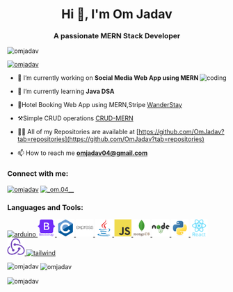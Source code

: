 <h1 align="center">Hi 👋, I'm Om Jadav</h1>
<h3 align="center">A passionate MERN Stack Developer</h3>

<p align="left"> <img src="https://komarev.com/ghpvc/?username=omjadav&label=Profile%20views&color=0e75b6&style=flat" alt="omjadav" /> </p>

<p align="left"> <a href="https://github.com/ryo-ma/github-profile-trophy"><img src="https://github-profile-trophy.vercel.app/?username=omjadav" alt="omjadav" /></a> </p>
<img align="right" alt="coding" src="https://www.lambdatest.com/resources/images/news24.gif"/>

- 🔭 I’m currently working on **Social Media Web App using MERN**

- 🌱 I’m currently learning **Java DSA**

- 🔭Hotel Booking Web App using MERN,Stripe [WanderStay](https://wander-stay-seven.vercel.app/)

- ⚒️Simple CRUD operations [CRUD-MERN](https://crud-mern-plum.vercel.app/)

- 👨‍💻 All of my Repositories are available at [https://github.com/OmJadav?tab=repositories](https://github.com/OmJadav?tab=repositories)

- 📫 How to reach me **omjadav04@gmail.com**

<h3 align="left">Connect with me:</h3>
<p align="left">
<a href="https://linkedin.com/in/omjadav" target="blank"><img align="center" src="https://raw.githubusercontent.com/rahuldkjain/github-profile-readme-generator/master/src/images/icons/Social/linked-in-alt.svg" alt="omjadav" height="30" width="40" /></a>
<a href="https://instagram.com/_om.04__" target="blank"><img align="center" src="https://raw.githubusercontent.com/rahuldkjain/github-profile-readme-generator/master/src/images/icons/Social/instagram.svg" alt="_om.04__" height="30" width="40" /></a>
</p>

<h3 align="left">Languages and Tools:</h3>
<p align="left"> <a href="https://www.arduino.cc/" target="_blank" rel="noreferrer"> <img src="https://cdn.worldvectorlogo.com/logos/arduino-1.svg" alt="arduino" width="40" height="40"/> </a> <a href="https://getbootstrap.com" target="_blank" rel="noreferrer"> <img src="https://raw.githubusercontent.com/devicons/devicon/master/icons/bootstrap/bootstrap-plain-wordmark.svg" alt="bootstrap" width="40" height="40"/> </a> <a href="https://www.cprogramming.com/" target="_blank" rel="noreferrer"> <img src="https://raw.githubusercontent.com/devicons/devicon/master/icons/c/c-original.svg" alt="c" width="40" height="40"/> </a> <a href="https://expressjs.com" target="_blank" rel="noreferrer"> <img src="https://raw.githubusercontent.com/devicons/devicon/master/icons/express/express-original-wordmark.svg" alt="express" width="40" height="40"/> </a> <a href="https://www.java.com" target="_blank" rel="noreferrer"> <img src="https://raw.githubusercontent.com/devicons/devicon/master/icons/java/java-original.svg" alt="java" width="40" height="40"/> </a> <a href="https://developer.mozilla.org/en-US/docs/Web/JavaScript" target="_blank" rel="noreferrer"> <img src="https://raw.githubusercontent.com/devicons/devicon/master/icons/javascript/javascript-original.svg" alt="javascript" width="40" height="40"/> </a> <a href="https://www.mongodb.com/" target="_blank" rel="noreferrer"> <img src="https://raw.githubusercontent.com/devicons/devicon/master/icons/mongodb/mongodb-original-wordmark.svg" alt="mongodb" width="40" height="40"/> </a> <a href="https://nodejs.org" target="_blank" rel="noreferrer"> <img src="https://raw.githubusercontent.com/devicons/devicon/master/icons/nodejs/nodejs-original-wordmark.svg" alt="nodejs" width="40" height="40"/> </a> <a href="https://www.python.org" target="_blank" rel="noreferrer"> <img src="https://raw.githubusercontent.com/devicons/devicon/master/icons/python/python-original.svg" alt="python" width="40" height="40"/> </a> <a href="https://reactjs.org/" target="_blank" rel="noreferrer"> <img src="https://raw.githubusercontent.com/devicons/devicon/master/icons/react/react-original-wordmark.svg" alt="react" width="40" height="40"/> </a> <a href="https://redux.js.org" target="_blank" rel="noreferrer"> <img src="https://raw.githubusercontent.com/devicons/devicon/master/icons/redux/redux-original.svg" alt="redux" width="40" height="40"/> </a> <a href="https://tailwindcss.com/" target="_blank" rel="noreferrer"> <img src="https://www.vectorlogo.zone/logos/tailwindcss/tailwindcss-icon.svg" alt="tailwind" width="40" height="40"/> </a> </p>

<p><img align="left" src="https://github-readme-stats.vercel.app/api/top-langs?username=omjadav&show_icons=true&locale=en&layout=compact" alt="omjadav" /></p>

<p>&nbsp;<img align="center" src="https://github-readme-stats.vercel.app/api?username=omjadav&show_icons=true&locale=en" alt="omjadav" /></p>

<p><img align="center" src="https://github-readme-streak-stats.herokuapp.com/?user=omjadav&" alt="omjadav" /></p>
